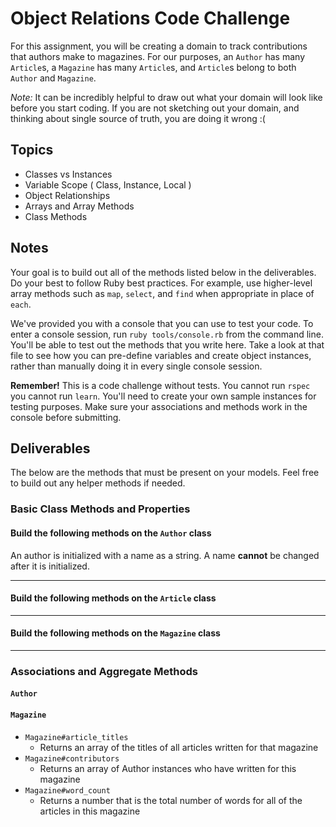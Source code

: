 # Object Relations Code Challenge

For this assignment, you will be creating a domain to track contributions that authors make to magazines. For our purposes, an `Author` has many `Article`s, a `Magazine` has many `Article`s, and `Article`s belong to both `Author` and `Magazine`.

_Note:_ It can be incredibly helpful to draw out what your domain will look like before you start coding. If you are not sketching out your domain, and thinking about single source of truth, you are doing it wrong :(

## Topics

- Classes vs Instances
- Variable Scope ( Class, Instance, Local )
- Object Relationships
- Arrays and Array Methods
- Class Methods

## Notes

Your goal is to build out all of the methods listed below in the deliverables. Do your best to follow Ruby best practices. For example, use higher-level array methods such as `map`, `select`, and `find` when appropriate in place of `each`.

We've provided you with a console that you can use to test your code. To enter a console session, run `ruby tools/console.rb` from the command line. You'll be able to test out the methods that you write here. Take a look at that file to see how you can pre-define variables and create object instances, rather than manually doing it in every single console session.

**Remember!** This is a code challenge without tests. You cannot run `rspec` you cannot run `learn`. You'll need to create your own sample instances for testing purposes. Make sure your associations and methods work in the console before submitting.

## Deliverables

The below are the methods that must be present on your models. Feel free to build out any helper methods if needed.

### Basic Class Methods and Properties

#### Build the following methods on the `Author` class

An author is initialized with a name as a string. A name **cannot** be changed after it is initialized.

<!-- + `Author#name`
  + Returns the name of the author as a string -->
<!-- + `Author.all`
  + Returns an array of all Author instances -->
<!-- + `Author.most_verbose`
  + Returns the Author instance who has the longest article by word count -->

---

#### Build the following methods on the `Article` class

<!-- An article is initialized with an author as an Author object, a magazine as a Magazine object, title as a string, and content as a string. An article **cannot** change its author or magazine after it is has been initialized. -->

<!-- + `Article.all`
  + Returns an array of all Article instances
+ `Article#author`
  + Returns the author for that given article
+ `Article#magazine`
  + Returns the magazine for that given article
+ `Article#title`
  + Returns the title for that given article
+ `Article#content`
  + Returns the content for that given article -->

---

#### Build the following methods on the `Magazine` class

<!-- A magazine is initialized with a name as a string and a category as a string. The name of the magazine and the category of the magazine **can be** changed after being initialized. -->

<!-- + `Magazine#name`
  + Returns the name of this magazine -->
<!-- + `Magazine#category`
  + Returns the category of this magazine -->
<!-- + `Magazine.all`
  + Returns an array of all Magazine instances -->
<!-- + `Magazine.find_by_name(name)`
  + Given a string of magazine's name, this method returns the first magazine object that matches -->

---

### Associations and Aggregate Methods

#### `Author`

<!-- + `Author#add_article(magazine, title, content)`
  + Given a magazine (as Magazine instance), a title (as a string), and content (as a string), this method creates a new Article instance and associates it with that author and that magazine. -->
<!-- + `Author#articles`
  + Returns an array of Article instances the author has written -->
<!-- + `Author#magazines`
  + Returns a **unique** array of Magazine instances for which the author has contributed to -->
<!-- + `Author#show_specialties`
  + Returns a **unique** array of categories of the magazines for which the author has contributed to -->
<!-- + `Author.most_active`
  + Returns the Author instance who has written the greatest number of articles -->

#### `Magazine`

+ `Magazine#article_titles`
  + Returns an array of the titles of all articles written for that magazine
+ `Magazine#contributors`
  + Returns an array of Author instances who have written for this magazine
+ `Magazine#word_count`
  + Returns a number that is the total number of words for all of the articles in this magazine

